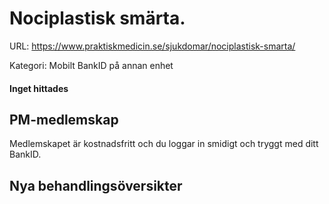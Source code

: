 # Nociplastisk smärta.

URL: https://www.praktiskmedicin.se/sjukdomar/nociplastisk-smarta/



Kategori: Mobilt BankID på annan enhet

#### Inget hittades

## PM-medlemskap

Medlemskapet är kostnadsfritt och du loggar in smidigt och tryggt med ditt BankID.

## Nya behandlingsöversikter

